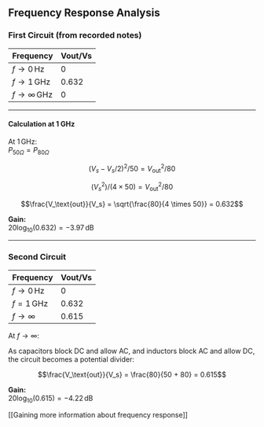 ## Frequency Response Analysis

### First Circuit (from recorded notes)

| Frequency            | Vout/Vs |
|----------------------|---------|
| $f \to 0\,\text{Hz}$ | 0       |
| $f \to 1\,\text{GHz}$| 0.632   |
| $f \to \infty\,\text{GHz}$ | 0 |

---

#### Calculation at 1 GHz

At $1\,\text{GHz}$:  
$P_{50\Omega} = P_{80\Omega}$

$$(V_s - V_s/2)^2 / 50 = V_\text{out}^2 / 80$$

$$(V_s^2) / (4 \times 50) = V_\text{out}^2 / 80$$

$$\frac{V_\text{out}}{V_s} = \sqrt{\frac{80}{4 \times 50}} = 0.632$$

**Gain:**  
$20 \log_{10}(0.632) = -3.97\,\text{dB}$

---

### Second Circuit

| Frequency            | Vout/Vs |
|----------------------|---------|
| $f \to 0\,\text{Hz}$ | 0       |
| $f = 1\,\text{GHz}$  | 0.632   |
| $f \to \infty$       | 0.615   |

At $f \to \infty$:

As capacitors block DC and allow AC, and inductors block AC and allow DC, the circuit becomes a potential divider:

$$\frac{V_\text{out}}{V_s} = \frac{80}{50 + 80} = 0.615$$

**Gain:**  
$20 \log_{10}(0.615) = -4.22\,\text{dB}$

[[Gaining more information about frequency response]]